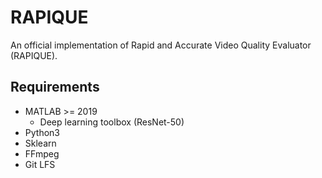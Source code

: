 # RAPIQUE
An official implementation of Rapid and Accurate Video Quality Evaluator (RAPIQUE).

## Requirements

- MATLAB >= 2019
  - Deep learning toolbox (ResNet-50)
- Python3
- Sklearn
- FFmpeg
- Git LFS